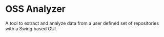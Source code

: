 # OSS Analyzer
A tool to extract and analyze data from a user defined set of repositories with a Swing based GUI.
